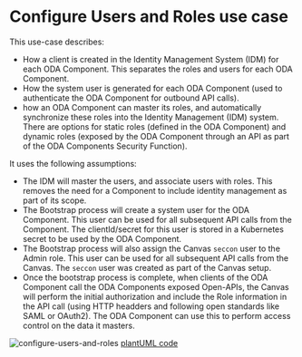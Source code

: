 # Configure Users and Roles use case

This use-case describes:
* How a client is created in the Identity Management System (IDM) for each ODA Component. This separates the roles and users for each ODA Component. 
* How the system user is generated for each ODA Component (used to authenticate the ODA Component for outbound API calls).
* how an ODA Component can master its roles, and automatically synchronize these roles into the Identity Management (IDM) system. There are options for static roles (defined in the ODA Component) and dynamic roles (exposed by the ODA Component through an API as part of the ODA Components Security Function).

It uses the following assumptions:

* The IDM will master the users, and associate users with roles. This removes the need for a Component to include identity management as part of its scope.
* The Bootstrap process will create a system user for the ODA Component. This user can be used for all subsequent API calls from the Component. The clientId/secret for this user is stored in a Kubernetes secret to be used by the ODA Component.
* The Bootstrap process will also assign the Canvas `seccon` user to the Admin role. This user can be used for all subsequent API calls from the Canvas. The `seccon` user was created as part of the Canvas setup.
* Once the bootstrap process is complete, when clients of the ODA Component call the ODA Components exposed Open-APIs, the Canvas will perform the initial authorization and include the Role information in the API call (using HTTP headders and following open standards like SAML or OAuth2). The ODA Component can use this to perform access control on the data it masters.

![configure-users-and-roles](http://www.plantuml.com/plantuml/proxy?cache=no&src=https://raw.githubusercontent.com/tmforum-oda/oda-canvas/master/usecase-library/pumlFiles/configure-users-and-roles.puml)
[plantUML code](pumlFiles/configure-users-and-roles.puml)
